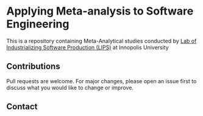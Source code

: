 # Applying Meta-analysis to Software Engineering
This is a repository containing Meta-Analytical studies conducted by [Lab of Industrializing Software Production (LIPS)](https://innopolis.university/en/labofindustrializingsoftwareproduction%20/) at Innopolis University


## Contributions
Pull requests are welcome. For major changes, please open an issue first to discuss what you would like to change or improve.

## Contact
